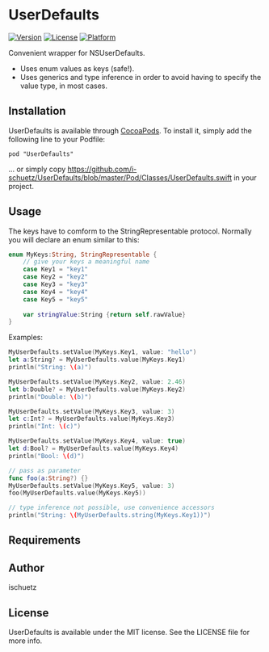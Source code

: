 # UserDefaults


[![Version](https://img.shields.io/cocoapods/v/UserDefaults.svg?style=flat)](http://cocoadocs.org/docsets/UserDefaults)
[![License](https://img.shields.io/cocoapods/l/UserDefaults.svg?style=flat)](http://cocoadocs.org/docsets/UserDefaults)
[![Platform](https://img.shields.io/cocoapods/p/UserDefaults.svg?style=flat)](http://cocoadocs.org/docsets/UserDefaults)

Convenient wrapper for NSUserDefaults. 

- Uses enum values as keys (safe!).
- Uses generics and type inference in order to avoid having to specify the value type, in most cases.

## Installation

UserDefaults is available through [CocoaPods](http://cocoapods.org). To install
it, simply add the following line to your Podfile:

    pod "UserDefaults"
    
... or simply copy https://github.com/i-schuetz/UserDefaults/blob/master/Pod/Classes/UserDefaults.swift in your project. 

## Usage

The keys have to comform to the StringRepresentable protocol. Normally you will declare an enum similar to this:

```swift
enum MyKeys:String, StringRepresentable {
    // give your keys a meaningful name
    case Key1 = "key1"
    case Key2 = "key2"
    case Key3 = "key3"
    case Key4 = "key4"
    case Key5 = "key5"
    
    var stringValue:String {return self.rawValue}
}
```

Examples:


```swift
MyUserDefaults.setValue(MyKeys.Key1, value: "hello")
let a:String? = MyUserDefaults.value(MyKeys.Key1)
println("String: \(a)")

MyUserDefaults.setValue(MyKeys.Key2, value: 2.46)
let b:Double? = MyUserDefaults.value(MyKeys.Key2)
println("Double: \(b)")

MyUserDefaults.setValue(MyKeys.Key3, value: 3)
let c:Int? = MyUserDefaults.value(MyKeys.Key3)
println("Int: \(c)")

MyUserDefaults.setValue(MyKeys.Key4, value: true)
let d:Bool? = MyUserDefaults.value(MyKeys.Key4)
println("Bool: \(d)")

// pass as parameter
func foo(a:String?) {}
MyUserDefaults.setValue(MyKeys.Key5, value: 3)
foo(MyUserDefaults.value(MyKeys.Key5))

// type inference not possible, use convenience accessors
println("String: \(MyUserDefaults.string(MyKeys.Key1))")
```

## Requirements

## Author

ischuetz

## License

UserDefaults is available under the MIT license. See the LICENSE file for more info.


